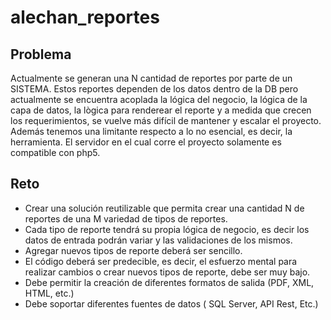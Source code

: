 # alechan_reportes

## Problema

Actualmente se generan una N cantidad de reportes por parte de un SISTEMA. Estos reportes dependen de los datos dentro de la DB pero actualmente se encuentra acoplada la 
lógica del negocio, la lógica de la capa de datos, la lògica para renderear el reporte y a medida que crecen los requerimientos, se vuelve más difícil de mantener y escalar
el proyecto. Además tenemos una limitante respecto a lo no esencial, es decir, la herramienta. El servidor en el cual corre el proyecto solamente es compatible con php5.

## Reto

- Crear una solución reutilizable que permita crear una cantidad N de reportes de una M variedad de tipos de reportes.
- Cada tipo de reporte tendrá su propia lógica de negocio, es decir los datos de entrada podrán variar y las validaciones de los mismos.
- Agregar nuevos tipos de reporte deberá ser sencillo.
- El código deberá ser predecible, es decir, el esfuerzo mental para realizar cambios o crear nuevos tipos de reporte, debe ser muy bajo.
- Debe permitir la creación de diferentes formatos de salida (PDF, XML, HTML, etc.)
- Debe soportar diferentes fuentes de datos ( SQL Server, API Rest, Etc.)
